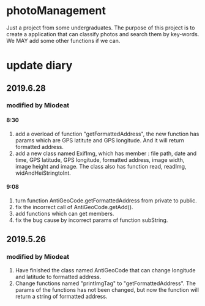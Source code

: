 # photoManagement
Just a project from some undergraduates. The purpose of this project is to create a application that can classify photos and search them by key-words. We MAY add some other functions if we can.
<br>
# update diary
## 2019.6.28
### modified by Miodeat
#### 8:30
1. add a overload of function "getFormattedAddress", the new function has params which are GPS latitute and GPS longitude. And it will return formatted address.
2. add a new class named ExifImg, which has member : file path, date and time, GPS latitude, GPS longitude, formatted address, image width, image height and image. The class also has function read, readImg, widAndHeiStringtoInt.
#### 9:08
1. turn function AntiGeoCode.getFormattedAddress from private to public.
2. fix the incorrect call of AntiGeoCode.getAdd().
3. add functions which can get members.
4. fix the bug cause by incorrect params of function subString.

## 2019.5.26
### modified by Miodeat
1. Have finished the class named AntiGeoCode that can change longitude and latitude to formatted address.<br>
2. Change functions named "printImgTag" to "getFormattedAddress". The params of the functions has not been changed, but now the function will return a string of formatted address.
